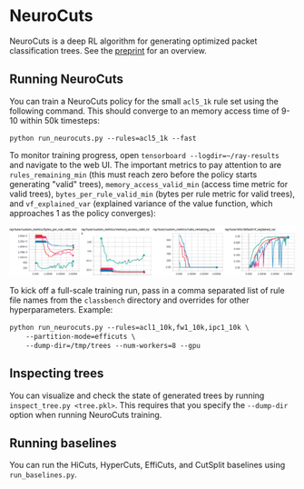 # NeuroCuts

NeuroCuts is a deep RL algorithm for generating optimized packet classification trees. See the [preprint](https://arxiv.org) for an overview.

## Running NeuroCuts

You can train a NeuroCuts policy for the small `acl5_1k` rule set using the following command. This should converge to an memory access time of 9-10 within 50k timesteps:
```
python run_neurocuts.py --rules=acl5_1k --fast
```

To monitor training progress, open `tensorboard --logdir=~/ray-results` and navigate to the web UI. The important metrics to pay attention to are `rules_remaining_min` (this must reach zero before the policy starts generating "valid" trees), `memory_access_valid_min` (access time metric for valid trees), `bytes_per_rule_valid_min` (bytes per rule metric for valid trees), and `vf_explained_var` (explained variance of the value function, which approaches 1 as the policy converges):

![stats](tensorboard.png)

To kick off a full-scale training run, pass in a comma separated list of rule file names from the `classbench` directory and overrides for other hyperparameters. Example:

```
python run_neurocuts.py --rules=acl1_10k,fw1_10k,ipc1_10k \
    --partition-mode=efficuts \
    --dump-dir=/tmp/trees --num-workers=8 --gpu
```

## Inspecting trees

You can visualize and check the state of generated trees by running `inspect_tree.py <tree.pkl>`. This requires that you specify the `--dump-dir` option when running NeuroCuts training.

## Running baselines

You can run the HiCuts, HyperCuts, EffiCuts, and CutSplit baselines using `run_baselines.py`.
